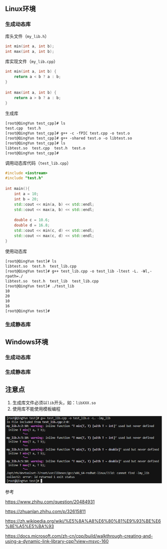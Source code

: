 ## Linux环境

### 生成动态库

库头文件（`my_lib.h`）

```cpp
int min(int a, int b);
int max(int a, int b);
```



库实现文件（`my_lib.cpp`）

```cpp
int min(int a, int b) {
    return a < b ? a : b;
}

int max(int a, int b) {
    return a > b ? a : b;
}
```



生成库

```shell
[root@QingYun test_cpp]# ls
test.cpp  test.h
[root@QingYun test_cpp]# g++ -c -fPIC test.cpp -o test.o
[root@QingYun test_cpp]# g++ -shared test.o -o libtest.so
[root@QingYun test_cpp]# ls
libtest.so  test.cpp  test.h  test.o
[root@QingYun test_cpp]# 
```



调用动态库代码（`test_lib.cpp`）

```cpp
#include <iostream>
#include "test.h"

int main(){
    int a = 10;
    int b = 20;
    std::cout << min(a, b) << std::endl;
    std::cout << max(a, b) << std::endl;

    double c = 10.6;
    double d = 16.8;
    std::cout << min(c, d) << std::endl;
    std::cout << max(c, d) << std::endl;
}
```



使用动态库

```shell
[root@QingYun test]# ls
libtest.so  test.h  test_lib.cpp
[root@QingYun test]# g++ test_lib.cpp -o test_lib -ltest -L. -Wl,-rpath=./
libtest.so  test.h  test_lib  test_lib.cpp
[root@QingYun test]# ./test_lib 
10
20
10
16
[root@QingYun test]# 
```



### 生成静态库







## Windows环境

### 生成动态库



### 生成静态库





## 注意点

1. 生成库文件必须以`lib`开头，如：`libXXX.so`
2. 使用库不能使用模板编程

![image-20220402133633563](%E7%94%9F%E6%88%90%E5%BA%93.assets/image-20220402133633563.png)







参考

https://www.zhihu.com/question/20484931

https://zhuanlan.zhihu.com/p/32615811

https://zh.wikipedia.org/wiki/%E5%8A%A8%E6%80%81%E9%93%BE%E6%8E%A5%E5%BA%93

https://docs.microsoft.com/zh-cn/cpp/build/walkthrough-creating-and-using-a-dynamic-link-library-cpp?view=msvc-160
